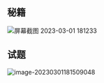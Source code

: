 ## 秘籍

![屏幕截图 2023-03-01 181233](https://typora567.oss-cn-chengdu.aliyuncs.com/temp_picture/%E5%B1%8F%E5%B9%95%E6%88%AA%E5%9B%BE%202023-03-01%20181233.png)

## 试题

![image-20230301181509048](https://typora567.oss-cn-chengdu.aliyuncs.com/temp_picture/image-20230301181509048.png)